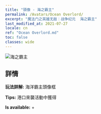 ```yaml
---
title: "頭像 - 海之霸主"
permalink: /Avatars/Ocean Overlord/
excerpt: "魔法门之英雄无敌：战争纪元  海之霸主"
last_modified_at: 2021-07-27
locale: cn
ref: "Ocean Overlord.md"
toc: false
classes: wide
---
```

 ![海之霸主](/images/a/avatarFrame_202.png)

## 詳情

 **玩法詳解:** 海洋霸主頭像框 

 **Tips:** 港口來襲活動中獲得 

 **Is available:**  + 

